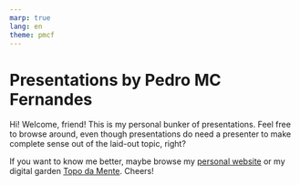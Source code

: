 ```yaml
---
marp: true
lang: en
theme: pmcf
---
```


# Presentations by Pedro MC Fernandes

Hi! Welcome, friend! This is my personal bunker of presentations. Feel free to browse around, even though presentations do need a presenter to make complete sense out of the laid-out topic, right?

If you want to know me better, maybe browse my [personal website](https://www.pmcf.xyz) or my digital garden [Topo da Mente](https://www.pmcf.xyz/topo-da-mente). Cheers!